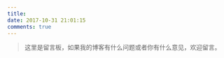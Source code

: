 ```yaml
---
title: 
date: 2017-10-31 21:01:15
comments: true
---
```

<blockquote class="blockquote-center">这里是留言板，如果我的博客有什么问题或者你有什么意见，欢迎留言。
</blockquote>
